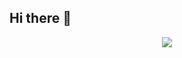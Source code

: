 ## Hi there 👋

<p align="center">
<img src="https://capsule-render.vercel.app/api?type=waving&color=timeGradient&height=300&&section=header&text={Hi%There}&fontSize=90&fontAlign=50&fontAlignY=30&desc={Iam%Yu%Yantao}&descAlign=50&descSize=30&descAlignY=60&animation=twinkling" />
</p>

